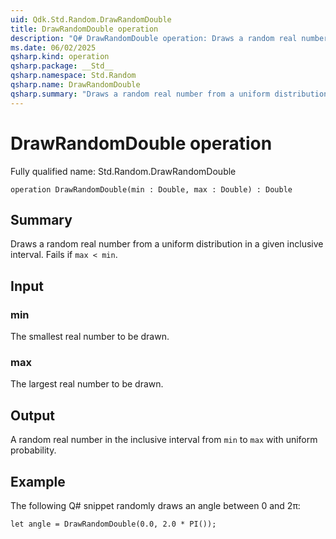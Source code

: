 ```yaml
---
uid: Qdk.Std.Random.DrawRandomDouble
title: DrawRandomDouble operation
description: "Q# DrawRandomDouble operation: Draws a random real number from a uniform distribution in a given inclusive interval. Fails if `max < min`."
ms.date: 06/02/2025
qsharp.kind: operation
qsharp.package: __Std__
qsharp.namespace: Std.Random
qsharp.name: DrawRandomDouble
qsharp.summary: "Draws a random real number from a uniform distribution in a given inclusive interval. Fails if `max < min`."
---
```


# DrawRandomDouble operation

Fully qualified name: Std.Random.DrawRandomDouble

```qsharp
operation DrawRandomDouble(min : Double, max : Double) : Double
```

## Summary
Draws a random real number from a uniform distribution
in a given inclusive interval. Fails if `max < min`.

## Input
### min
The smallest real number to be drawn.
### max
The largest real number to be drawn.

## Output
A random real number in the inclusive interval from `min` to `max` with
uniform probability.

## Example
The following Q# snippet randomly draws an angle between 0 and 2π:
```qsharp
let angle = DrawRandomDouble(0.0, 2.0 * PI());
```
